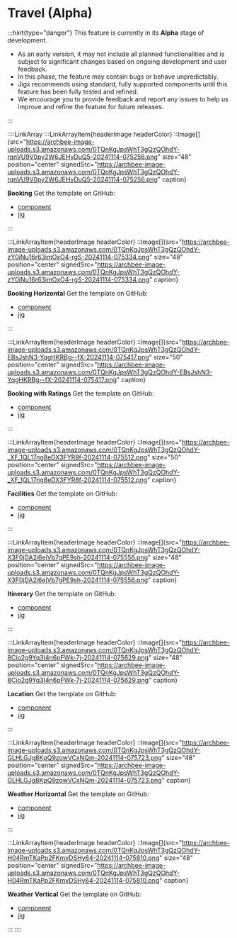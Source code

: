 # Travel (Alpha)

:::hint{type="danger"}
This feature is currently in its **Alpha** stage of development.

- As an early version, it may not include all planned functionalities and is subject to significant changes based on ongoing development and user feedback.
- In this phase, the feature may contain bugs or behave unpredictably.
- Jigx recommends using standard, fully supported components until this feature has been fully tested and refined.
- We encourage you to provide feedback and report any issues to help us improve and refine the feature for future releases.

:::

::::LinkArray
:::LinkArrayItem{headerImage headerColor}
::Image[]{src="https://archbee-image-uploads.s3.amazonaws.com/0TQnKgJpsWhT3gQzQOhdY-rqnVU9V0py2W6JEHvDuQ5-20241114-075256.png" size="48" position="center" signedSrc="https://archbee-image-uploads.s3.amazonaws.com/0TQnKgJpsWhT3gQzQOhdY-rqnVU9V0py2W6JEHvDuQ5-20241114-075256.png" caption}

**Booking**
Get the template on GitHub:

- [component](https://github.com/jigx-com/jigx-samples/blob/main/quickstart/jigx-samples/components/templates/booking/booking-2.jigx)
- [jig](https://github.com/jigx-com/jigx-samples/blob/d5eb38a64423482ed10703b0b2889709beee309c/quickstart/jigx-samples/jigs/custom-components/templates/booking/booking.jigx)

:::

:::LinkArrayItem{headerImage headerColor}
::Image[]{src="https://archbee-image-uploads.s3.amazonaws.com/0TQnKgJpsWhT3gQzQOhdY-zY0iNu16r63imOxO4-rgS-20241114-075334.png" size="48" position="center" signedSrc="https://archbee-image-uploads.s3.amazonaws.com/0TQnKgJpsWhT3gQzQOhdY-zY0iNu16r63imOxO4-rgS-20241114-075334.png" caption}

**Booking Horizontal**
Get the template on GitHub:

- [component](https://github.com/jigx-com/jigx-samples/blob/main/quickstart/jigx-samples/components/templates/booking/hotel-list.jigx)
- [jig](https://github.com/jigx-com/jigx-samples/blob/d5eb38a64423482ed10703b0b2889709beee309c/quickstart/jigx-samples/jigs/custom-components/templates/booking/booking-horizontal.jigx)

:::

:::LinkArrayItem{headerImage headerColor}
::Image[]{src="https://archbee-image-uploads.s3.amazonaws.com/0TQnKgJpsWhT3gQzQOhdY-EBsJshN3-YqgHKRBg--fX-20241114-075417.png" size="50" position="center" signedSrc="https://archbee-image-uploads.s3.amazonaws.com/0TQnKgJpsWhT3gQzQOhdY-EBsJshN3-YqgHKRBg--fX-20241114-075417.png" caption}

**Booking with Ratings**
Get the template on GitHub:

- [component](https://github.com/jigx-com/jigx-samples/blob/main/quickstart/jigx-samples/components/packages.jigx)
- [jig](https://github.com/jigx-com/jigx-samples/blob/d5eb38a64423482ed10703b0b2889709beee309c/quickstart/jigx-samples/jigs/custom-components/templates/booking/booking-rating.jigx)

:::

:::LinkArrayItem{headerImage headerColor}
::Image[]{src="https://archbee-image-uploads.s3.amazonaws.com/0TQnKgJpsWhT3gQzQOhdY-_XF_1QL17ng8eDX3FYR8f-20241114-075512.png" size="50" position="center" signedSrc="https://archbee-image-uploads.s3.amazonaws.com/0TQnKgJpsWhT3gQzQOhdY-_XF_1QL17ng8eDX3FYR8f-20241114-075512.png" caption}

**Facilities**
Get the template on GitHub:

- [component](https://github.com/jigx-com/jigx-samples/blob/main/quickstart/jigx-samples/components/templates/facilities/horizontal-facilities.jigx)
- [jig](https://github.com/jigx-com/jigx-samples/blob/d5eb38a64423482ed10703b0b2889709beee309c/quickstart/jigx-samples/jigs/custom-components/templates/facilities/facilities.jigx)

:::

:::LinkArrayItem{headerImage headerColor}
::Image[]{src="https://archbee-image-uploads.s3.amazonaws.com/0TQnKgJpsWhT3gQzQOhdY-X3F0jDA2i6ejVb7gPE9sh-20241114-075556.png" size="48" position="center" signedSrc="https://archbee-image-uploads.s3.amazonaws.com/0TQnKgJpsWhT3gQzQOhdY-X3F0jDA2i6ejVb7gPE9sh-20241114-075556.png" caption}

**Itinerary**
Get the template on GitHub:

- [component](https://github.com/jigx-com/jigx-samples/blob/main/quickstart/jigx-samples/components/templates/itinerary/itinerary-day.jigx)
- [jig](https://github.com/jigx-com/jigx-samples/blob/d5eb38a64423482ed10703b0b2889709beee309c/quickstart/jigx-samples/jigs/custom-components/templates/itinerary/itinerary.jigx)

:::

:::LinkArrayItem{headerImage headerColor}
::Image[]{src="https://archbee-image-uploads.s3.amazonaws.com/0TQnKgJpsWhT3gQzQOhdY-8Cio2g9Yq3I4n6pFWk-7j-20241114-075629.png" size="48" position="center" signedSrc="https://archbee-image-uploads.s3.amazonaws.com/0TQnKgJpsWhT3gQzQOhdY-8Cio2g9Yq3I4n6pFWk-7j-20241114-075629.png" caption}

**Location**
Get the template on GitHub:

- [component](https://github.com/jigx-com/jigx-samples/blob/main/quickstart/jigx-samples/components/templates/location/location.jigx)
- [jig](https://github.com/jigx-com/jigx-samples/blob/d5eb38a64423482ed10703b0b2889709beee309c/quickstart/jigx-samples/jigs/custom-components/templates/location/location.jigx)

:::

:::LinkArrayItem{headerImage headerColor}
::Image[]{src="https://archbee-image-uploads.s3.amazonaws.com/0TQnKgJpsWhT3gQzQOhdY-GLHLGJg8KpQ9zowVCxNQm-20241114-075723.png" size="48" position="center" signedSrc="https://archbee-image-uploads.s3.amazonaws.com/0TQnKgJpsWhT3gQzQOhdY-GLHLGJg8KpQ9zowVCxNQm-20241114-075723.png" caption}

**Weather Horizontal**
Get the template on GitHub:

- [component](https://github.com/jigx-com/jigx-samples/blob/main/quickstart/jigx-samples/components/templates/weather/forecast.jigx)
- [jig](https://github.com/jigx-com/jigx-samples/blob/d5eb38a64423482ed10703b0b2889709beee309c/quickstart/jigx-samples/jigs/custom-components/templates/weather/weather.jigx)

:::

:::LinkArrayItem{headerImage headerColor}
::Image[]{src="https://archbee-image-uploads.s3.amazonaws.com/0TQnKgJpsWhT3gQzQOhdY-H04RmTKaPp2FKmvDSHy64-20241114-075810.png" size="48" position="center" signedSrc="https://archbee-image-uploads.s3.amazonaws.com/0TQnKgJpsWhT3gQzQOhdY-H04RmTKaPp2FKmvDSHy64-20241114-075810.png" caption}

**Weather Vertical**
Get the template on GitHub:

- [component](https://github.com/jigx-com/jigx-samples/blob/main/quickstart/jigx-samples/components/templates/weather/forecast-2.jigx)
- [jig](https://github.com/jigx-com/jigx-samples/blob/d5eb38a64423482ed10703b0b2889709beee309c/quickstart/jigx-samples/jigs/custom-components/templates/weather/weather1.jigx)

:::
::::
